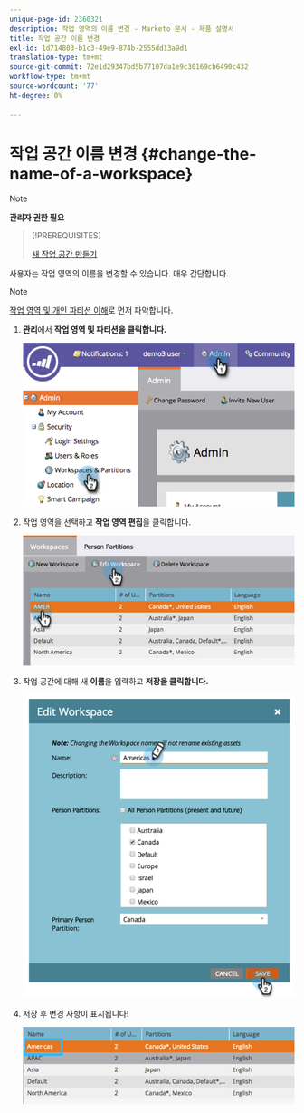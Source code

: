 ```yaml
---
unique-page-id: 2360321
description: 작업 영역의 이름 변경 - Marketo 문서 - 제품 설명서
title: 작업 공간 이름 변경
exl-id: 1d714803-b1c3-49e9-874b-2555dd13a9d1
translation-type: tm+mt
source-git-commit: 72e1d29347bd5b77107da1e9c30169cb6490c432
workflow-type: tm+mt
source-wordcount: '77'
ht-degree: 0%

---
```


# 작업 공간 이름 변경 {#change-the-name-of-a-workspace}

>[!NOTE]
>
>**관리자 권한 필요**

>[!PREREQUISITES]
>
>[새 작업 공간 만들기](/help/marketo/product-docs/administration/workspaces-and-person-partitions/create-a-new-workspace.md)

사용자는 작업 영역의 이름을 변경할 수 있습니다. 매우 간단합니다.

>[!NOTE]
>
>[작업 영역 및 개인 파티션 이해](/help/marketo/product-docs/administration/workspaces-and-person-partitions/understanding-workspaces-and-person-partitions.md)로 먼저 파악합니다.

1. **관리**&#x200B;에서 **작업 영역 및 파티션을 클릭합니다.**

   ![](assets/image2014-9-17-11-3a8-3a28.png)

1. 작업 영역을 선택하고 **작업 영역 편집**&#x200B;을 클릭합니다.

   ![](assets/two-4.png)

1. 작업 공간에 대해 새 **이름**&#x200B;을 입력하고 **저장을 클릭합니다.**

   ![](assets/three-4.png)

1. 저장 후 변경 사항이 표시됩니다!

   ![](assets/image2014-9-17-11-3a9-3a9.png)
